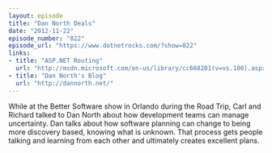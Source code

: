 ```yaml
---
layout: episode
title: "Dan North Deals"
date: "2012-11-22"
episode_number: "822"
episode_url: "https://www.dotnetrocks.com/?show=822"
links:
- title: "ASP.NET Routing"
  url: "http://msdn.microsoft.com/en-us/library/cc668201(v=vs.100).aspx"
- title: "Dan North's Blog"
  url: "http://dannorth.net/"
---
```


While at the Better Software show in Orlando during the Road Trip, Carl and Richard talked to Dan North about how development teams can manage uncertainty. Dan talks about how software planning can change to being more discovery based, knowing what is unknown. That process gets people talking and learning from each other and ultimately creates excellent plans.
